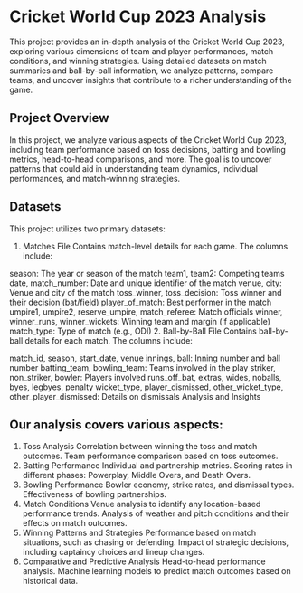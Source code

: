 # Cricket World Cup 2023 Analysis
This project provides an in-depth analysis of the Cricket World Cup 2023, exploring various dimensions of team and player performances, match conditions, and winning strategies. Using detailed datasets on match summaries and ball-by-ball information, we analyze patterns, compare teams, and uncover insights that contribute to a richer understanding of the game.

## Project Overview
In this project, we analyze various aspects of the Cricket World Cup 2023, including team performance based on toss decisions, batting and bowling metrics, head-to-head comparisons, and more. The goal is to uncover patterns that could aid in understanding team dynamics, individual performances, and match-winning strategies.

## Datasets
This project utilizes two primary datasets:

1. Matches File
Contains match-level details for each game. The columns include:

season: The year or season of the match
team1, team2: Competing teams
date, match_number: Date and unique identifier of the match
venue, city: Venue and city of the match
toss_winner, toss_decision: Toss winner and their decision (bat/field)
player_of_match: Best performer in the match
umpire1, umpire2, reserve_umpire, match_referee: Match officials
winner, winner_runs, winner_wickets: Winning team and margin (if applicable)
match_type: Type of match (e.g., ODI)
2. Ball-by-Ball File
Contains ball-by-ball details for each match. The columns include:

match_id, season, start_date, venue
innings, ball: Inning number and ball number
batting_team, bowling_team: Teams involved in the play
striker, non_striker, bowler: Players involved
runs_off_bat, extras, wides, noballs, byes, legbyes, penalty
wicket_type, player_dismissed, other_wicket_type, other_player_dismissed: Details on dismissals
Analysis and Insights

## Our analysis covers various aspects:

1. Toss Analysis
Correlation between winning the toss and match outcomes.
Team performance comparison based on toss outcomes.
2. Batting Performance
Individual and partnership metrics.
Scoring rates in different phases: Powerplay, Middle Overs, and Death Overs.
3. Bowling Performance
Bowler economy, strike rates, and dismissal types.
Effectiveness of bowling partnerships.
4. Match Conditions
Venue analysis to identify any location-based performance trends.
Analysis of weather and pitch conditions and their effects on match outcomes.
5. Winning Patterns and Strategies
Performance based on match situations, such as chasing or defending.
Impact of strategic decisions, including captaincy choices and lineup changes.
6. Comparative and Predictive Analysis
Head-to-head performance analysis.
Machine learning models to predict match outcomes based on historical data.
